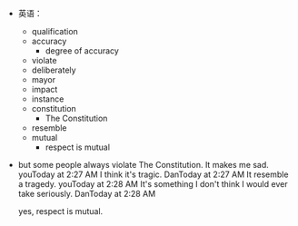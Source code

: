 - 英语：
	- qualification
	- accuracy
		- degree of accuracy
	- violate
	- deliberately
	- mayor
	- impact
	- instance
	- constitution
		- The Constitution
	- resemble
	- mutual
		- respect is mutual
- but some people always violate The Constitution. It makes me sad.
  youToday at 2:27 AM
  I think it's tragic.
  DanToday at 2:27 AM
  It resemble a tragedy.
  youToday at 2:28 AM
  It's something I don't think I would ever take seriously.
  DanToday at 2:28 AM
  
  yes, respect is mutual.